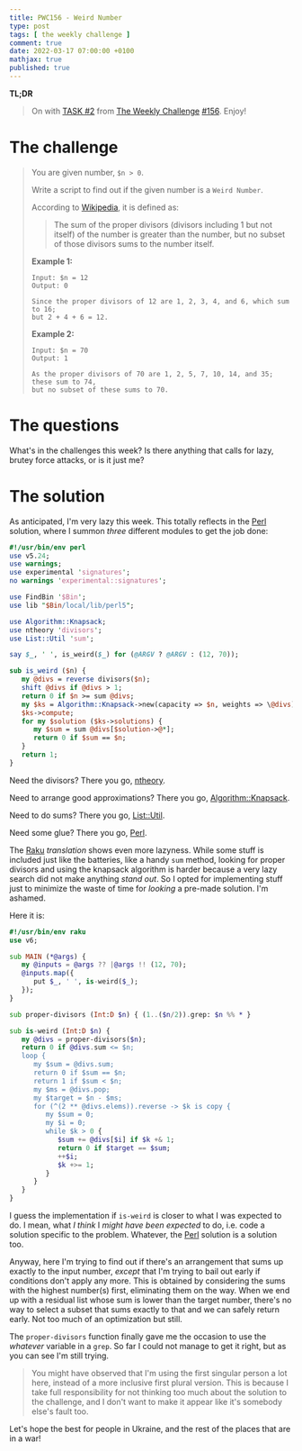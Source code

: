 ```yaml
---
title: PWC156 - Weird Number
type: post
tags: [ the weekly challenge ]
comment: true
date: 2022-03-17 07:00:00 +0100
mathjax: true
published: true
---
```


**TL;DR**

> On with [TASK #2][] from [The Weekly Challenge][] [#156][].
> Enjoy!

# The challenge

> You are given number, `$n > 0`.
>
> Write a script to find out if the given number is a `Weird Number`.
>
> According to [Wikipedia][], it is defined as:
>
>> The sum of the proper divisors (divisors including 1 but not itself)
>> of the number is greater than the number, but no subset of those
>> divisors sums to the number itself.
>
> **Example 1:**
>
>     Input: $n = 12
>     Output: 0
>
>     Since the proper divisors of 12 are 1, 2, 3, 4, and 6, which sum to 16;
>     but 2 + 4 + 6 = 12.
>
> **Example 2:**
>
>     Input: $n = 70
>     Output: 1
>
>     As the proper divisors of 70 are 1, 2, 5, 7, 10, 14, and 35; these sum to 74,
>     but no subset of these sums to 70.

# The questions

What's in the challenges this week? Is there anything that calls for
lazy, brutey force attacks, or is it just me?

# The solution

As anticipated, I'm very lazy this week. This totally reflects in the
[Perl][] solution, where I summon *three* different modules to get the
job done:

```perl
#!/usr/bin/env perl
use v5.24;
use warnings;
use experimental 'signatures';
no warnings 'experimental::signatures';

use FindBin '$Bin';
use lib "$Bin/local/lib/perl5";

use Algorithm::Knapsack;
use ntheory 'divisors';
use List::Util 'sum';

say $_, ' ', is_weird($_) for (@ARGV ? @ARGV : (12, 70));

sub is_weird ($n) {
   my @divs = reverse divisors($n);
   shift @divs if @divs > 1;
   return 0 if $n >= sum @divs;
   my $ks = Algorithm::Knapsack->new(capacity => $n, weights => \@divs);
   $ks->compute;
   for my $solution ($ks->solutions) {
      my $sum = sum @divs[$solution->@*];
      return 0 if $sum == $n;
   }
   return 1;
}
```

Need the divisors? There you go, [ntheory][].

Need to arrange good approximations? There you go,
[Algorithm::Knapsack][].

Need to do sums? There you go, [List::Util][].

Need some glue? There you go, [Perl][].

The [Raku][] *translation* shows even more lazyness. While some stuff is
included just like the batteries, like a handy `sum` method, looking for
proper divisors and using the knapsack algorithm is harder because a
very lazy search did not make anything *stand out*. So I opted for
implementing stuff just to minimize the waste of time for *looking* a
pre-made solution. I'm ashamed.

Here it is:

```raku
#!/usr/bin/env raku
use v6;

sub MAIN (*@args) {
   my @inputs = @args ?? |@args !! (12, 70);
   @inputs.map({
      put $_, ' ', is-weird($_);
   });
}

sub proper-divisors (Int:D $n) { (1..($n/2)).grep: $n %% * }

sub is-weird (Int:D $n) {
   my @divs = proper-divisors($n);
   return 0 if @divs.sum <= $n;
   loop {
      my $sum = @divs.sum;
      return 0 if $sum == $n;
      return 1 if $sum < $n;
      my $ms = @divs.pop;
      my $target = $n - $ms;
      for (^(2 ** @divs.elems)).reverse -> $k is copy {
         my $sum = 0;
         my $i = 0;
         while $k > 0 {
            $sum += @divs[$i] if $k +& 1;
            return 0 if $target == $sum;
            ++$i;
            $k +>= 1;
         }
      }
   }
}
```

I guess the implementation if `is-weird` is closer to what I was
expected to do. I mean, what *I think* I *might have been expected* to
do, i.e. code a solution specific to the problem. Whatever, the [Perl][]
solution is a solution too.

Anyway, here I'm trying to find out if there's an arrangement that sums
up exactly to the input number, *except* that I'm trying to bail out
early if conditions don't apply any more. This is obtained by
considering the sums with the highest number(s) first, eliminating them
on the way. When we end up with a residual list whose sum is lower than
the target number, there's no way to select a subset that sums exactly
to that and we can safely return early. Not too much of an optimization
but still.

The `proper-divisors` function finally gave me the occasion to use the
*whatever* variable in a `grep`. So far I could not manage to get it
right, but as you can see I'm still trying.

> You might have observed that I'm using the first singular person a lot
> here, instead of a more inclusive first plural version. This is
> because I take full responsibility for not thinking too much about the
> solution to the challenge, and I don't want to make it appear like
> it's somebody else's fault too.

Let's hope the best for people in Ukraine, and the rest of the places
that are in a war!

[The Weekly Challenge]: https://theweeklychallenge.org/
[#156]: https://theweeklychallenge.org/blog/perl-weekly-challenge-156/
[TASK #2]: https://theweeklychallenge.org/blog/perl-weekly-challenge-156/#TASK2
[Perl]: https://www.perl.org/
[Raku]: https://raku.org/
[Wikipedia]: https://en.wikipedia.org/wiki/Weird_number
[ntheory]: https://metacpan.org/pod/ntheory
[Algorithm::Knapsack]: https://metacpan.org/pod/Algorithm::Knapsack
[List::Util]: https://metacpan.org/pod/List::Util
